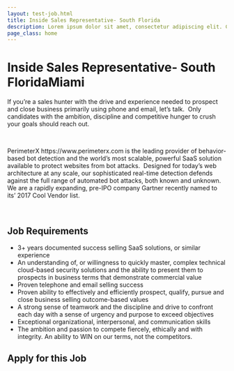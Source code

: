 ```yaml
---
layout: test-job.html
title: Inside Sales Representative- South Florida
description: Lorem ipsum dolor sit amet, consectetur adipiscing elit. Curabitur blandit tempus porttitor..
page_class: home
---
```


<h1>Inside Sales Representative- South Florida<span>Miami</span></h1>
<div class='job-verbiage'>
    <div class='job-description'>
        <p dir="ltr">If you’re a sales hunter with the drive and experience needed to prospect and close business primarily using phone and email, let’s talk. &nbsp;Only candidates with the ambition, discipline and competitive hunger to crush your goals should reach out.</p><p dir="ltr"><br></p><p dir="ltr">PerimeterX https://www.perimeterx.com is the leading provider of behavior-based bot detection and the world’s most scalable, powerful SaaS solution available to protect websites from bot attacks. &nbsp;Designed for today’s web architecture at any scale, our sophisticated real-time detection defends against the full range of automated bot attacks, both known and unknown. We are a rapidly expanding, pre-IPO company Gartner recently named to its’ 2017 Cool Vendor list.</p><p dir="ltr"><br></p>
    </div>
    <div class='job-requirements'>
        <h2>Job Requirements</h2>
        <ul><li dir="ltr">3+ years documented success selling SaaS solutions, or similar experience</li><li dir="ltr">An understanding of, or willingness to quickly master, complex technical cloud-based security solutions and the ability to present them to prospects in business terms that demonstrate commercial value</li><li dir="ltr">Proven telephone and email selling success</li><li dir="ltr">Proven ability to effectively and efficiently prospect, qualify, pursue and close business selling outcome-based values</li><li dir="ltr">A strong sense of teamwork and the discipline and drive to confront each day with a sense of urgency and purpose to exceed objectives</li><li dir="ltr">Exceptional organizational, interpersonal, and communication skills</li><li dir="ltr">The ambition and passion to compete fiercely, ethically and with integrity. An ability to WIN on our terms, not the competitors.</li></ul>
    </div>
</div>
<div class='job-application'>
    <h2>Apply for this Job</h2>
    <script type='comeet-applyform' data-position-uid='4C.301'></script>
</div>